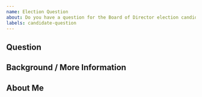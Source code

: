 ```yaml
---
name: Election Question
about: Do you have a question for the Board of Director election candidates? Submit it here!
labels: candidate-question
---
```


<!-- We're happy that you're willing to engage with the candidates! Thanks for taking the time to submit a candidate. Please see the directions below. -->

## Question

<!-- Write your question below. Please try to make the question specific and as clear as possible, so that all candidates have the ability to address it. Also, please submit one question per issue so that we can stay on topic. It's OK to submit many separate questions! -->

## Background / More Information
<!-- Optional. If there's some background or anecdote that helps us understand your question, please add it here so that we can fully and completely answer the questions. -->

## About Me
<!-- Optional. If it helps for us to understand who you are in relation to the NET community or if it helps us understand your perspective, feel free to add that here too. -->
